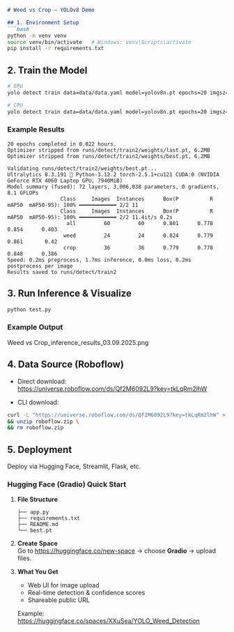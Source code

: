 ```markdown
# Weed vs Crop – YOLOv8 Demo

## 1. Environment Setup
```bash
python -m venv venv
source venv/bin/activate   # Windows: venv\Scripts\activate
pip install -r requirements.txt
```

## 2. Train the Model
```bash
# GPU
yolo detect train data=data/data.yaml model=yolov8n.pt epochs=20 imgsz=640 device=0

# CPU
yolo detect train data=data/data.yaml model=yolov8n.pt epochs=20 imgsz=640 device=cpu
```

### Example Results
```
20 epochs completed in 0.022 hours.
Optimizer stripped from runs/detect/train2/weights/last.pt, 6.2MB
Optimizer stripped from runs/detect/train2/weights/best.pt, 6.2MB

Validating runs/detect/train2/weights/best.pt...
Ultralytics 8.3.191 🚀 Python-3.12.2 torch-2.5.1+cu121 CUDA:0 (NVIDIA GeForce RTX 4060 Laptop GPU, 7940MiB)
Model summary (fused): 72 layers, 3,006,038 parameters, 0 gradients, 8.1 GFLOPs
                 Class     Images  Instances      Box(P          R      mAP50  mAP50-95): 100% ━━━━━━━━━━━━ 2/2 11
                 Class     Images  Instances      Box(P          R      mAP50  mAP50-95): 100% ━━━━━━━━━━━━ 2/2 11.4it/s 0.2s
                   all         60         60      0.801      0.778      0.854      0.403
                  weed         24         24      0.824      0.779      0.861       0.42
                  crop         36         36      0.779      0.778      0.848      0.386
Speed: 0.2ms preprocess, 1.7ms inference, 0.0ms loss, 0.2ms postprocess per image
Results saved to runs/detect/train2
```

## 3. Run Inference & Visualize
```bash
python test.py
```

### Example Output
Weed vs Crop_inference_results_03.09.2025.png

## 4. Data Source (Roboflow)
- Direct download:  
  https://universe.roboflow.com/ds/Qf2M6092L9?key=tkLqRm2lhW

- CLI download:
```bash
curl -L "https://universe.roboflow.com/ds/Qf2M6092L9?key=tkLqRm2lhW" > roboflow.zip \
&& unzip roboflow.zip \
&& rm roboflow.zip
```

## 5. Deployment
Deploy via Hugging Face, Streamlit, Flask, etc.

### Hugging Face (Gradio) Quick Start
1. **File Structure**
   ```
   ├── app.py
   ├── requirements.txt
   ├── README.md
   └── best.pt
   ```
2. **Create Space**  
   Go to https://huggingface.co/new-space → choose **Gradio** → upload files.

3. **What You Get**
   - Web UI for image upload  
   - Real-time detection & confidence scores  
   - Shareable public URL  

   Example: https://huggingface.co/spaces/XXuSea/YOLO_Weed_Detection
```
